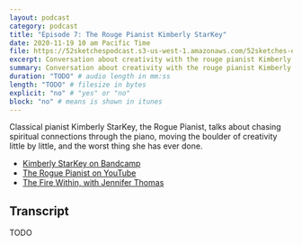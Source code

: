 ```yaml
---
layout: podcast
category: podcast
title: "Episode 7: The Rouge Pianist Kimberly StarKey"
date: 2020-11-19 10 am Pacific Time
file: https://52sketchespodcast.s3-us-west-1.amazonaws.com/52sketches-episode-007-KimberlyStarKey.mp3
excerpt: Conversation about creativity with the rouge pianist Kimberly StarKey
summary: Conversation about creativity with the rouge pianist Kimberly StarKey
duration: "TODO" # audio length in mm:ss
length: "TODO" # filesize in bytes
explicit: "no" # "yes" or "no"
block: "no" # means is shown in itunes
---
```


Classical pianist Kimberly StarKey, the Rogue Pianist, talks about chasing
spiritual connections through the piano, moving the boulder of creativity
little by little, and the worst thing she has ever done.

- [Kimberly StarKey on Bandcamp](https://kimberlystarkey.bandcamp.com)
- [The Rogue Pianist on YouTube](https://www.youtube.com/channel/UCpfC4Uvuy_P1uVehPChKRmA)
- [The Fire Within, with Jennifer Thomas](https://www.youtube.com/watch?v=sSSj0nTsytg)

## Transcript

TODO
